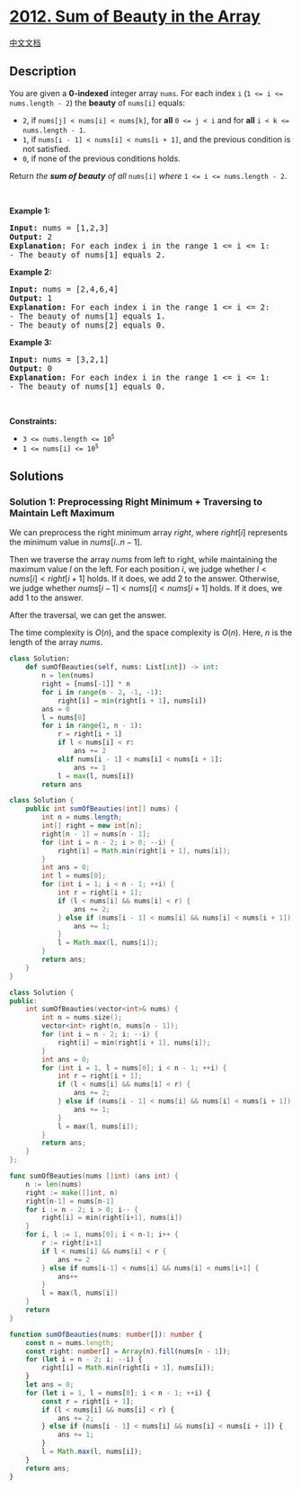# [2012. Sum of Beauty in the Array](https://leetcode.com/problems/sum-of-beauty-in-the-array)

[中文文档](/solution/2000-2099/2012.Sum%20of%20Beauty%20in%20the%20Array/README.md)

<!-- tags:Array -->

## Description

<p>You are given a <strong>0-indexed</strong> integer array <code>nums</code>. For each index <code>i</code> (<code>1 &lt;= i &lt;= nums.length - 2</code>) the <strong>beauty</strong> of <code>nums[i]</code> equals:</p>

<ul>
	<li><code>2</code>, if <code>nums[j] &lt; nums[i] &lt; nums[k]</code>, for <strong>all</strong> <code>0 &lt;= j &lt; i</code> and for <strong>all</strong> <code>i &lt; k &lt;= nums.length - 1</code>.</li>
	<li><code>1</code>, if <code>nums[i - 1] &lt; nums[i] &lt; nums[i + 1]</code>, and the previous condition is not satisfied.</li>
	<li><code>0</code>, if none of the previous conditions holds.</li>
</ul>

<p>Return<em> the <strong>sum of beauty</strong> of all </em><code>nums[i]</code><em> where </em><code>1 &lt;= i &lt;= nums.length - 2</code>.</p>

<p>&nbsp;</p>
<p><strong class="example">Example 1:</strong></p>

<pre>
<strong>Input:</strong> nums = [1,2,3]
<strong>Output:</strong> 2
<strong>Explanation:</strong> For each index i in the range 1 &lt;= i &lt;= 1:
- The beauty of nums[1] equals 2.
</pre>

<p><strong class="example">Example 2:</strong></p>

<pre>
<strong>Input:</strong> nums = [2,4,6,4]
<strong>Output:</strong> 1
<strong>Explanation:</strong> For each index i in the range 1 &lt;= i &lt;= 2:
- The beauty of nums[1] equals 1.
- The beauty of nums[2] equals 0.
</pre>

<p><strong class="example">Example 3:</strong></p>

<pre>
<strong>Input:</strong> nums = [3,2,1]
<strong>Output:</strong> 0
<strong>Explanation:</strong> For each index i in the range 1 &lt;= i &lt;= 1:
- The beauty of nums[1] equals 0.
</pre>

<p>&nbsp;</p>
<p><strong>Constraints:</strong></p>

<ul>
	<li><code>3 &lt;= nums.length &lt;= 10<sup>5</sup></code></li>
	<li><code>1 &lt;= nums[i] &lt;= 10<sup>5</sup></code></li>
</ul>

## Solutions

### Solution 1: Preprocessing Right Minimum + Traversing to Maintain Left Maximum

We can preprocess the right minimum array $right$, where $right[i]$ represents the minimum value in $nums[i..n-1]$.

Then we traverse the array $nums$ from left to right, while maintaining the maximum value $l$ on the left. For each position $i$, we judge whether $l < nums[i] < right[i + 1]$ holds. If it does, we add $2$ to the answer. Otherwise, we judge whether $nums[i - 1] < nums[i] < nums[i + 1]$ holds. If it does, we add $1$ to the answer.

After the traversal, we can get the answer.

The time complexity is $O(n)$, and the space complexity is $O(n)$. Here, $n$ is the length of the array $nums$.

<!-- tabs:start -->

```python
class Solution:
    def sumOfBeauties(self, nums: List[int]) -> int:
        n = len(nums)
        right = [nums[-1]] * n
        for i in range(n - 2, -1, -1):
            right[i] = min(right[i + 1], nums[i])
        ans = 0
        l = nums[0]
        for i in range(1, n - 1):
            r = right[i + 1]
            if l < nums[i] < r:
                ans += 2
            elif nums[i - 1] < nums[i] < nums[i + 1]:
                ans += 1
            l = max(l, nums[i])
        return ans
```

```java
class Solution {
    public int sumOfBeauties(int[] nums) {
        int n = nums.length;
        int[] right = new int[n];
        right[n - 1] = nums[n - 1];
        for (int i = n - 2; i > 0; --i) {
            right[i] = Math.min(right[i + 1], nums[i]);
        }
        int ans = 0;
        int l = nums[0];
        for (int i = 1; i < n - 1; ++i) {
            int r = right[i + 1];
            if (l < nums[i] && nums[i] < r) {
                ans += 2;
            } else if (nums[i - 1] < nums[i] && nums[i] < nums[i + 1]) {
                ans += 1;
            }
            l = Math.max(l, nums[i]);
        }
        return ans;
    }
}
```

```cpp
class Solution {
public:
    int sumOfBeauties(vector<int>& nums) {
        int n = nums.size();
        vector<int> right(n, nums[n - 1]);
        for (int i = n - 2; i; --i) {
            right[i] = min(right[i + 1], nums[i]);
        }
        int ans = 0;
        for (int i = 1, l = nums[0]; i < n - 1; ++i) {
            int r = right[i + 1];
            if (l < nums[i] && nums[i] < r) {
                ans += 2;
            } else if (nums[i - 1] < nums[i] && nums[i] < nums[i + 1]) {
                ans += 1;
            }
            l = max(l, nums[i]);
        }
        return ans;
    }
};
```

```go
func sumOfBeauties(nums []int) (ans int) {
	n := len(nums)
	right := make([]int, n)
	right[n-1] = nums[n-1]
	for i := n - 2; i > 0; i-- {
		right[i] = min(right[i+1], nums[i])
	}
	for i, l := 1, nums[0]; i < n-1; i++ {
		r := right[i+1]
		if l < nums[i] && nums[i] < r {
			ans += 2
		} else if nums[i-1] < nums[i] && nums[i] < nums[i+1] {
			ans++
		}
		l = max(l, nums[i])
	}
	return
}
```

```ts
function sumOfBeauties(nums: number[]): number {
    const n = nums.length;
    const right: number[] = Array(n).fill(nums[n - 1]);
    for (let i = n - 2; i; --i) {
        right[i] = Math.min(right[i + 1], nums[i]);
    }
    let ans = 0;
    for (let i = 1, l = nums[0]; i < n - 1; ++i) {
        const r = right[i + 1];
        if (l < nums[i] && nums[i] < r) {
            ans += 2;
        } else if (nums[i - 1] < nums[i] && nums[i] < nums[i + 1]) {
            ans += 1;
        }
        l = Math.max(l, nums[i]);
    }
    return ans;
}
```

<!-- tabs:end -->

<!-- end -->

